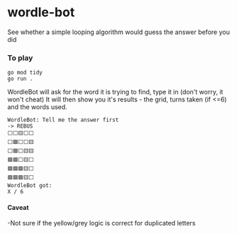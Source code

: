 # wordle-bot
See whether a simple looping algorithm would guess the answer before you did

### To play
```
go mod tidy
go run .
```
WordleBot will ask for the word it is trying to find, type it in (don't worry, it won't cheat)
It will then show you it's results - the grid, turns taken (if <=6) and the words used.
```
WordleBot: Tell me the answer first
-> REBUS
⬜⬜🟨⬜⬜
⬜🟩⬜⬜🟨
⬜🟩⬜🟨🟨
🟩🟩⬜🟨⬜
🟩🟩🟩🟨⬜
🟩🟩🟩🟨⬜
WordleBot got:
X / 6
```
#### Caveat
-Not sure if the yellow/grey logic is correct for duplicated letters
